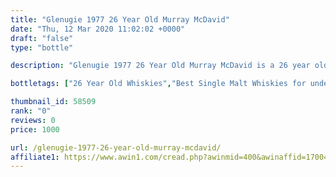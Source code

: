 ```yaml
---
title: "Glenugie 1977 26 Year Old Murray McDavid"
date: "Thu, 12 Mar 2020 11:02:02 +0000"
draft: "false"
type: "bottle"

description: "Glenugie 1977 26 Year Old Murray McDavid is a 26 year old single malt whisky from the Glenugie whisky distillery (located in the Highland region). The best price currently available is from The Whisky Exchange for only £1000.0 we don't have any review data for this single malt whisky yet, let us know what you think in the comments below."

bottletags: ["26 Year Old Whiskies","Best Single Malt Whiskies for under £75","Highland Whiskies","Single Malt Whiskies","Spirit Caramel (E150A)","Vintage 1977 - Whiskies made in 1977","Whiskies may contain Spirit Caramel (E150A)","Whiskies of Scotland"]

thumbnail_id: 58509
rank: "0"
reviews: 0
price: 1000

url: /glenugie-1977-26-year-old-murray-mcdavid/
affiliate1: https://www.awin1.com/cread.php?awinmid=400&awinaffid=170041&clickref=&p=https://www.thewhiskyexchange.com/p/2723/glenugie-1977-26-year-old-murray-mcdavid
---
```



